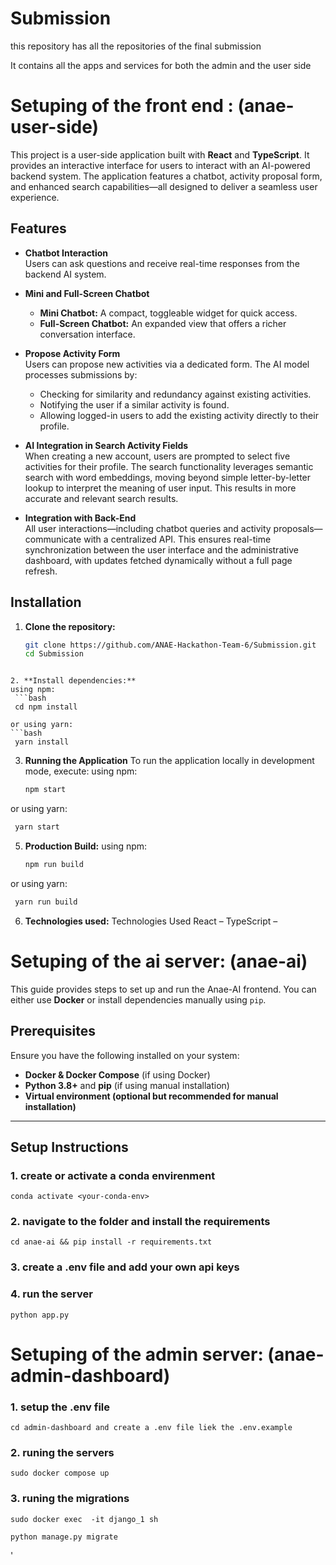 # Submission
this repository has all the repositories of the final submission

It contains  all the apps and services for both the admin and the user side  

# Setuping of the front end : (anae-user-side)

This project is a user-side application built with **React** and **TypeScript**. It provides an interactive interface for users to interact with an AI-powered backend system. The application features a chatbot, activity proposal form, and enhanced search capabilities—all designed to deliver a seamless user experience.

## Features

- **Chatbot Interaction**  
  Users can ask questions and receive real-time responses from the backend AI system.

- **Mini and Full-Screen Chatbot**  
  - **Mini Chatbot:** A compact, toggleable widget for quick access.
  - **Full-Screen Chatbot:** An expanded view that offers a richer conversation interface.

- **Propose Activity Form**  
  Users can propose new activities via a dedicated form. The AI model processes submissions by:
  - Checking for similarity and redundancy against existing activities.
  - Notifying the user if a similar activity is found.
  - Allowing logged-in users to add the existing activity directly to their profile.

- **AI Integration in Search Activity Fields**  
  When creating a new account, users are prompted to select five activities for their profile. The search functionality leverages semantic search with word embeddings, moving beyond simple letter-by-letter lookup to interpret the meaning of user input. This results in more accurate and relevant search results.

- **Integration with Back-End**  
  All user interactions—including chatbot queries and activity proposals—communicate with a centralized API. This ensures real-time synchronization between the user interface and the administrative dashboard, with updates fetched dynamically without a full page refresh.

## Installation

1. **Clone the repository:**

   ```bash
   git clone https://github.com/ANAE-Hackathon-Team-6/Submission.git
   cd Submission
  ```

2. **Install dependencies:**
  using npm:
   ```bash
   cd npm install

  or using yarn: 
  ```bash
   yarn install
  ```
3. **Running the Application**
   To run the application locally in development mode, execute:
   using npm:
   ```bash
   npm start

  or using yarn: 
  ```bash
   yarn start
  ```

5. **Production Build:**
 using npm:
   ```bash
   npm run build

  or using yarn: 
  ```bash
   yarn run build
  ```

6. **Technologies used:**
Technologies Used
React – 
TypeScript – 
# Setuping of the ai server: (anae-ai)

This guide provides steps to set up and run the Anae-AI frontend. You can either use **Docker** or install dependencies manually using `pip`.

## Prerequisites

Ensure you have the following installed on your system:

- **Docker & Docker Compose** (if using Docker)
- **Python 3.8+** and **pip** (if using manual installation)
- **Virtual environment (optional but recommended for manual installation)**

---

## Setup Instructions

### 1. create or activate a conda envirenment 

```
conda activate <your-conda-env>
```

### 2. navigate to the folder and install the requirements 

```
cd anae-ai && pip install -r requirements.txt
```
### 3. create a .env file and add your own api keys

### 4. run the server
```
python app.py
```
# Setuping of the admin server: (anae-admin-dashboard)

### 1. setup the .env file

```
cd admin-dashboard and create a .env file liek the .env.example
```

### 2. runing the servers
```
sudo docker compose up
```


### 3. runing the migrations 

```
sudo docker exec  -it django_1 sh
```
```
python manage.py migrate
```











'


  
  




